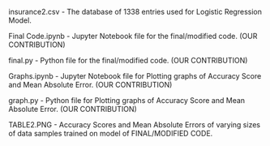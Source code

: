 insurance2.csv - The database of 1338 entries used for Logistic Regression Model.

Final Code.ipynb - Jupyter Notebook file for the final/modified code. (OUR CONTRIBUTION)

final.py - Python file for the final/modified code. (OUR CONTRIBUTION)

Graphs.ipynb - Jupyter Notebook file for Plotting graphs of Accuracy Score and Mean Absolute Error. (OUR CONTRIBUTION)

graph.py - Python file for Plotting graphs of Accuracy Score and Mean Absolute Error. (OUR CONTRIBUTION)

TABLE2.PNG - Accuracy Scores and Mean Absolute Errors of varying sizes of data samples trained on model of FINAL/MODIFIED CODE.
